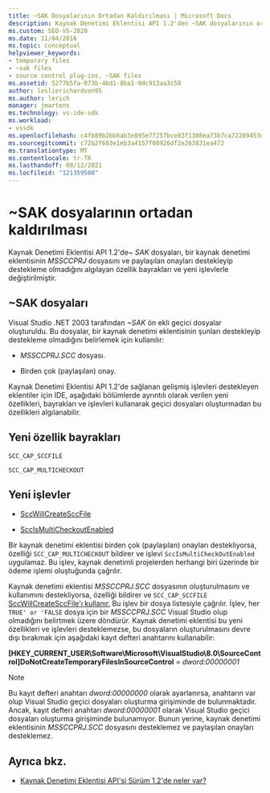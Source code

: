 ```yaml
---
title: ~SAK Dosyalarının Ortadan Kaldırılması | Microsoft Docs
description: Kaynak Denetimi Eklentisi API 1.2'den ~SAK dosyalarının ortadan kaldırılması ve bunların yetenek bayrakları ve yeni işlevlerle nasıl değiştirildiklerini öğrenin.
ms.custom: SEO-VS-2020
ms.date: 11/04/2016
ms.topic: conceptual
helpviewer_keywords:
- temporary files
- ~sak files
- source control plug-ins, ~SAK files
ms.assetid: 5277b5fa-073b-4bd1-8ba1-9dc913aa3c50
author: leslierichardson95
ms.author: lerich
manager: jmartens
ms.technology: vs-ide-sdk
ms.workload:
- vssdk
ms.openlocfilehash: c4fb89b2bb6ab3e895e77257bce83f1308ea73b7ca72209453e2d32f3440c344
ms.sourcegitcommit: c72b2f603e1eb3a4157f00926df2e263831ea472
ms.translationtype: MT
ms.contentlocale: tr-TR
ms.lasthandoff: 08/12/2021
ms.locfileid: "121359500"
---
```

# <a name="elimination-of-sak-files"></a>~SAK dosyalarının ortadan kaldırılması
Kaynak Denetimi Eklentisi API 1.2'de~ *SAK* dosyaları, bir kaynak denetimi eklentisinin *MSSCCPRJ* dosyasını ve paylaşılan onayları destekleyip destekleme olmadığını algılayan özellik bayrakları ve yeni işlevlerle değiştirilmiştir.

## <a name="sak-files"></a>~SAK dosyaları
Visual Studio .NET 2003 tarafından *~SAK* ön ekli geçici dosyalar oluşturuldu. Bu dosyalar, bir kaynak denetimi eklentisinin şunları destekleyip destekleme olmadığını belirlemek için kullanılır:

- *MSSCCPRJ.SCC* dosyası.

- Birden çok (paylaşılan) onay.

Kaynak Denetimi Eklentisi API 1.2'de sağlanan gelişmiş işlevleri destekleyen eklentiler için IDE, aşağıdaki bölümlerde ayrıntılı olarak verilen yeni özellikleri, bayrakları ve işlevleri kullanarak geçici dosyaları oluşturmadan bu özellikleri algılanabilir.

## <a name="new-capability-flags"></a>Yeni özellik bayrakları
 `SCC_CAP_SCCFILE`

 `SCC_CAP_MULTICHECKOUT`

## <a name="new-functions"></a>Yeni işlevler
- [SccWillCreateSccFile](../../extensibility/sccwillcreatesccfile-function.md)

- [SccIsMultiCheckoutEnabled](../../extensibility/sccismulticheckoutenabled-function.md)

 Bir kaynak denetimi eklentisi birden çok (paylaşılan) onayları destekliyorsa, özelliği `SCC_CAP_MULTICHECKOUT` bildirer ve işlevi `SccIsMultiCheckOutEnabled` uygulamaz. Bu işlev, kaynak denetimli projelerden herhangi biri üzerinde bir ödeme işlemi oluştuğunda çağrılır.

 Kaynak denetimi eklentisi *MSSCCPRJ.SCC* dosyasının oluşturulmasını ve kullanımını destekliyorsa, özelliği bildirer ve `SCC_CAP_SCCFILE` [SccWillCreateSccFile'ı kullanır.](../../extensibility/sccwillcreatesccfile-function.md) Bu işlev bir dosya listesiyle çağrılır. İşlev, her `TRUE' or 'FALSE` dosya için bir *MSSCCPRJ.SCC* Visual Studio olup olmadığını belirtmek üzere döndürür. Kaynak denetimi eklentisi bu yeni özellikleri ve işlevleri desteklemezse, bu dosyaların oluşturulmasını devre dışı bırakmak için aşağıdaki kayıt defteri anahtarını kullanabilir:

 **[HKEY_CURRENT_USER\Software\Microsoft\VisualStudio\8.0\SourceControl]DoNotCreateTemporaryFilesInSourceControl**  =  *dword:00000001*

> [!NOTE]
> Bu kayıt defteri anahtarı *dword:00000000* olarak ayarlanırsa, anahtarın var olup Visual Studio geçici dosyaları oluşturma girişiminde de bulunmaktadır. Ancak, kayıt defteri anahtarı *dword:00000001* olarak Visual Studio geçici dosyaları oluşturma girişiminde bulunamıyor. Bunun yerine, kaynak denetimi eklentisinin *MSSCCPRJ.SCC* dosyasını desteklemez ve paylaşılan onayları desteklemez.

## <a name="see-also"></a>Ayrıca bkz.
- [Kaynak Denetimi Eklentisi API'si Sürüm 1.2'de neler var?](../../extensibility/internals/what-s-new-in-the-source-control-plug-in-api-version-1-2.md)

